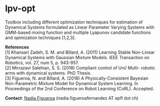 # lpv-opt
Toolbox including different optimization techniques for estimation of Dynamical Systems formulated as Linear Parameter Varying Systems with GMM-based mixing function and multiple Lyapunov candidate functions and opimization techniques [1,2,3].




**References**     
[1] Khansari Zadeh, S. M. and Billard, A. (2011) Learning Stable Non-Linear Dynamical Systems with Gaussian Mixture Models. IEEE Transaction on Robotics, vol. 27, num 5, p. 943-957.    
[2] Mirrazavi Salehian, S. S. (2018) Compliant control of Uni/ Multi- robotic arms with dynamical systems. PhD Thesis.  
[3] Figueroa, N. and Billard, A. (2018) A Physically-Consistent Bayesian Non-Parametric Mixture Model for Dynamical System Learning. In Proceedings of the 2nd Conference on Robot Learning (CoRL). Accepted. 

**Contact**: [Nadia Figueroa](http://lasa.epfl.ch/people/member.php?SCIPER=238387) (nadia.figueroafernandez AT epfl dot ch)

